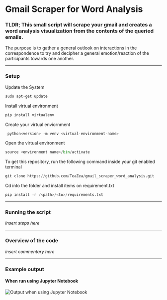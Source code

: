 # Gmail Scraper for Word Analysis

### TLDR; This small script will scrape your gmail and creates a word analysis visualization from the contents of the queried emails.
The purpose is to gather a general outlook on interactions in the correspondence to try and decipher a general emotion/reaction of the participants towards one another. 

---

### Setup
Update the System

```python
sudo apt-get update
```

Install virtual environment

```python
pip install virtualenv
```

Create your virtual enviornment

```python
 python<version> -m venv <virtual-environment-name>
```

Open the virtual environment

```python
source <environment name>/bin/activate
```

To get this repository, run the following command inside your git enabled terminal

```python
git clone https://github.com/TeaZea/gmail_scraper_word_analysis.git
```

Cd into the folder and install items on requirement.txt

```python
pip install -r /<path>/<to>/requirements.txt
```

---

### Running the script
*_insert steps here_*

---

### Overview of the code
*_insert commentary here_*

---

### Example output
#### When run using Jupyter Notebook

![Output when using Jupyter Notebook](https://github.com/TeaZea/gmail_scraper_word_analysis/blob/main/outputExample.jpg)



